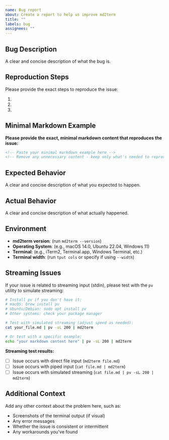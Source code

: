 ```yaml
---
name: Bug report
about: Create a report to help us improve md2term
title: ""
labels: bug
assignees: ""
---
```


## Bug Description

A clear and concise description of what the bug is.

## Reproduction Steps

Please provide the exact steps to reproduce the issue:

1.
2.
3.

## Minimal Markdown Example

**Please provide the exact, minimal markdown content that reproduces the issue:**

```markdown
<!-- Paste your minimal markdown example here -->
<!-- Remove any unnecessary content - keep only what's needed to reproduce the bug -->
```

## Expected Behavior

A clear and concise description of what you expected to happen.

## Actual Behavior

A clear and concise description of what actually happened.

## Environment

- **md2term version**: (run `md2term --version`)
- **Operating System**: (e.g., macOS 14.0, Ubuntu 22.04, Windows 11)
- **Terminal**: (e.g., iTerm2, Terminal.app, Windows Terminal, etc.)
- **Terminal width**: (run `tput cols` or specify if using `--width`)

## Streaming Issues

If your issue is related to streaming input (stdin), please test with the `pv` utility to simulate streaming:

```bash
# Install pv if you don't have it:
# macOS: brew install pv
# Ubuntu/Debian: sudo apt install pv
# Other systems: check your package manager

# Test with simulated streaming (adjust speed as needed):
cat your_file.md | pv -sL 200 | md2term

# Or test with a specific example:
echo "your markdown content here" | pv -sL 200 | md2term
```

**Streaming test results:**

- [ ] Issue occurs with direct file input (`md2term file.md`)
- [ ] Issue occurs with piped input (`cat file.md | md2term`)
- [ ] Issue occurs with simulated streaming (`cat file.md | pv -sL 200 | md2term`)

## Additional Context

Add any other context about the problem here, such as:

- Screenshots of the terminal output (if visual)
- Any error messages
- Whether the issue is consistent or intermittent
- Any workarounds you've found
